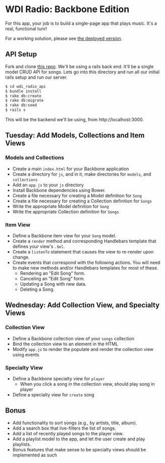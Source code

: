 # WDI Radio: Backbone Edition

For this app, your job is to build a single-page app that plays music. It's a real,
functional tunr!

For a working solution, please see [the deployed version](http://pbjradio.herokuapp.com).

## API Setup

Fork and clone [this repo](https://github.com/ga-dc/wdi_radio_api). We'll be using a rails back end. It'll be a single model CRUD API for songs. Lets go into this directory and run all our initial rails setup and run our server.

```bash
$ cd wdi_radio_api
$ bundle install
$ rake db:create
$ rake db:migrate
$ rake db:seed
$ rails s
```

This will be the backend we'll be using, from http://localhost:3000.

## Tuesday: Add Models, Collections and Item Views

### Models and Collections

* Create a main `index.html` for your Backbone application
* Create a directory for `js`, and in it, make directories for `models`, and `collections`
* Add an `app.js` to your `js` directory
* Install Backbone dependencies using Bower.
* Create a file necessary for creating a Model definition for `Song`
* Create a file necessary for creating a Collection definition for `Songs`
* Write the appropriate Model definition for `Song`
* Write the appropriate Collection definition for `Songs`

### Item View

* Define a Backbone item view for your `Song` model.
* Create a `render` method and corresponding Handlebars template that defines your view's `.$el`.
* Create a `listenTo` statement that causes the view to re-render upon change.
* Create events that correspond with the following actions. You will need to make new methods and/or Handlebars templates for most of these.
  * Rendering an "Edit Song" form.
  * Canceling an "Edit Song" form.
  * Updating a Song with new data.
  * Deleting a Song.

## Wednesday: Add Collection View, and Specialty Views

### Collection View

* Define a Backbone collection view of your `songs` collection
* Bind the collection view to an element in the HTML
* Modify `app.js` to render the populate and render the collection view using events

### Specialty View

* Define a Backbone specialty view for `player`
  * When you click a song in the collection view, should play song in player
* Define a specialty view for `create` song

## Bonus

* Add functionality to sort songs (e.g., by artists, title, album).
* Add a search box that live-filters the list of songs.
* Add a list of recently played songs to the player view.
* Add a playlist model to the app, and let the user create and play playlists.
* Bonus features that make sense to be specialty views should be implemented as such
